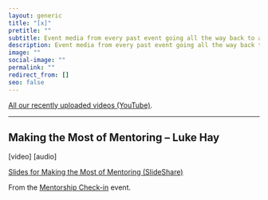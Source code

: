 ```yaml
---
layout: generic
title: "[x]"
pretitle: ""
subtitle: Event media from every past event going all the way back to about a week ago
description: Event media from every past event going all the way back to about a week ago
image: ""
social-image: ""
permalink: ""
redirect_from: []
seo: false
---
```

[All our recently uploaded videos (YouTube)](https://www.youtube.com/channel/UC9hOYRFJn2NgV406gr9jajw/videos).

---

## Making the Most of Mentoring – Luke Hay

\[video] \[audio]

[](https://uxbri.org/mentorship-check-in)[S﻿lides for Making the Most of Mentoring (SlideShare)](https://www.slideshare.net/uxbri/luke-hay-making-the-most-of-mentoring)

F﻿rom the [Mentorship Check-in](https://uxbri.org/mentorship-check-in) event.

[](https://www.slideshare.net/uxbri/luke-hay-making-the-most-of-mentoring)